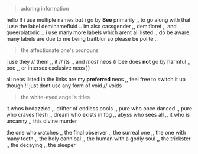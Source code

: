 >adoring information

hello !! i use multiple names but i go by **Bee** primarily ,, to go along with that i use the label deminamefluid .. im also cassgender ,, demifloret ,, and queerplatonic .. i use many more labels which arent all listed ,, do be aware many labels are due to me being traitblur so please be polite ..

>the affectionate one's pronouns

i use they // them ,, it // its ,, and *most* neos (( bee does **not** go by harmful ,, poc ,, or intersex exclusive neos ))

all neos listed in the links are my **preferred** neos ,, feel free to switch it up though !! just dont use any form of void // voids

>the white-eyed angel's titles

it whos bedazzled ,, drifter of endless pools ,, pure who once danced ,, pure who craves flesh ,, dream who exists in fog ,, abyss who sees all ,, it who is uncanny ,, this divine murder

the one who watches ,, the final observer ,, the surreal one ,, the one with many teeth ,, the holy cannibal ,, the human with a godly soul ,, the trickster ,, the decaying ,, the sleeper
